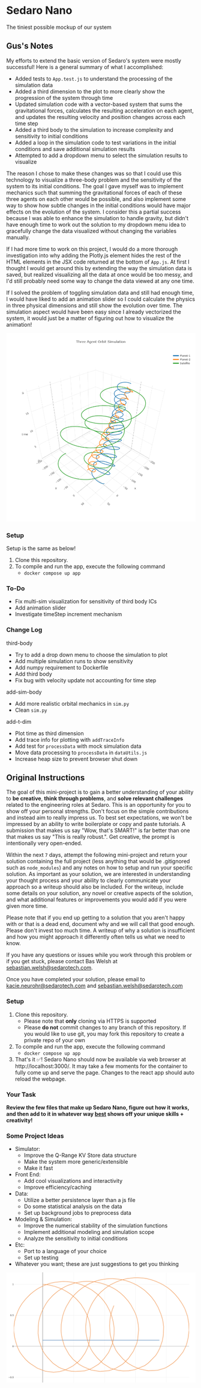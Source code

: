 # Sedaro Nano

The tiniest possible mockup of our system

## Gus's Notes

My efforts to extend the basic version of Sedaro's system were mostly successful! Here is a general summary of what I accomplished:
- Added tests to `App.test.js` to understand the processing of the simulation data
- Added a third dimension to the plot to more clearly show the progression of the system through time
- Updated simulation code with a vector-based system that sums the gravitational forces, calculates the resulting acceleration on each agent, and updates the resulting velocity and position changes across each time step
- Added a third body to the simulation to increase complexity and sensitivity to initial conditions
- Added a loop in the simulation code to test variations in the initial conditions and save additional simulation results
- Attempted to add a dropdown menu to select the simulation results to visualize

The reason I chose to make these changes was so that I could use this technology to visualize a three-body problem and the sensitivity of the system to its initial conditions. The goal I gave myself was to implement mechanics such that summing the gravitational forces of each of these three agents on each other would be possible, and also implement some way to show how subtle changes in the initial conditions would have major effects on the evolution of the system. I consider this a partial success because I was able to enhance the simulation to handle gravity, but didn't have enough time to work out the solution to my dropdown menu idea to gracefully change the data visualized without changing the variables manually.

If I had more time to work on this project, I would do a more thorough investigation into why adding the Plotly.js element hides the rest of the HTML elements in the JSX code returned at the bottom of `App.js`. At first I thought I would get around this by extending the way the simulation data is saved, but realized visualizing all the data at once would be too messy, and I'd still probably need some way to change the data viewed at any one time.

If I solved the problem of toggling simulation data and still had enough time, I would have liked to add an animation slider so I could calculate the physics in three physical dimensions and still show the evolution over time. The simulation aspect would have been easy since I already vectorized the system, it would just be a matter of figuring out how to visualize the animation!

![](./gus-screenshot.png)

### Setup

Setup is the same as below!

1. Clone this repository.
2. To compile and run the app, execute the following command
   - ```docker compose up app```

### To-Do
- Fix multi-sim visualization for sensitivity of third body ICs
- Add animation slider
- Investigate timeStep increment mechanism

### Change Log

third-body
- Try to add a drop down menu to choose the simulation to plot
- Add multiple simulation runs to show sensitivity
- Add numpy requirement to Dockerfile
- Add third body
- Fix bug with velocity update not accounting for time step

add-sim-body
- Add more realistic orbital mechanics in `sim.py`
- Clean `sim.py`

add-t-dim
- Plot time as third dimension
- Add trace info for plotting with `addTraceInfo`
- Add test for `processData` with mock simulation data
- Move data processing to `processData` in `dataUtils.js`
- Increase heap size to prevent browser shut down

## Original Instructions

The goal of this mini-project is to gain a better understanding of your ability to **be creative**, **think through problems**, and **solve relevant challenges** related to the engineering roles at Sedaro. This is an opportunity for you to show off your personal strengths. Don't focus on the simple contributions and instead aim to really impress us. To best set expectations, we won't be impressed by an ability to write boilerplate or copy and paste tutorials.  A submission that makes us say "Wow, that's SMART!" is far better than one that makes us say "This is really robust.". Get creative, the prompt is intentionally very open-ended.

Within the next `7` days, attempt the following mini-project and return your solution containing the full project (less anything that would be .gitignored such as `node_modules`) and any notes on how to setup and run your specific solution. As important as your solution, we are interested in understanding your thought process and your ability to clearly communicate your approach so a writeup should also be included. For the writeup, include some details on your solution, any novel or creative aspects of the solution, and what additional features or improvements you would add if you were given more time.

Please note that if you end up getting to a solution that you aren't happy with or that is a dead end, document why and we will call that good enough. Please don't invest too much time. A writeup of why a solution is insufficient and how you might approach it differently often tells us what we need to know.

If you have any questions or issues while you work through this problem or if you get stuck, please contact Bas Welsh at sebastian.welsh@sedarotech.com.

Once you have completed your solution, please email to kacie.neurohr@sedarotech.com and sebastian.welsh@sedarotech.com

### Setup

1. Clone this repository.
   - Please note that **only** cloning via HTTPS is supported
   - Please **do not** commit changes to any branch of this repository. If you would like to use git, you may fork this repository to create a private repo of your own
2. To compile and run the app, execute the following command
   - ```docker compose up app```
4. That's it ✅! Sedaro Nano should now be available via web browser at http://localhost:3000/. It may take a few moments for the container to fully come up and serve the page. Changes to the react app should auto reload the webpage.

### Your Task

**Review the few files that make up Sedaro Nano, figure out how it works, and then add to it in whatever way <u>best</u> shows off your unique skills + creativity!**

### Some Project Ideas

- Simulator:
  - Improve the Q-Range KV Store data structure
  - Make the system more generic/extensible
  - Make it fast
- Front End:
  - Add cool visualizations and interactivity
  - Improve efficiency/caching
- Data:
  - Utilize a better persistence layer than a js file
  - Do some statistical analysis on the data
  - Set up background jobs to preprocess data
- Modeling & Simulation:
  - Improve the numerical stability of the simulation functions
  - Implement additional modeling and simulation scope
  - Analyze the sensitivity to initial conditions
- Etc:
  - Port to a language of your choice
  - Set up testing
- Whatever you want; these are just suggestions to get you thinking

![](./screenshot.png)
